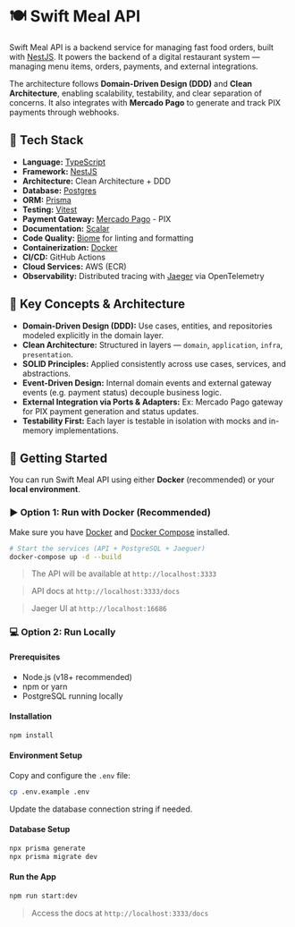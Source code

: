 # 🍽️ Swift Meal API

Swift Meal API is a backend service for managing fast food orders, built with [NestJS](https://nestjs.com/).
It powers the backend of a digital restaurant system — managing menu items, orders, payments, and external integrations.

The architecture follows **Domain-Driven Design (DDD)** and **Clean Architecture**, enabling scalability, testability, and clear separation of concerns.
It also integrates with **Mercado Pago** to generate and track PIX payments through webhooks.

## 🧰 Tech Stack

- **Language:** [TypeScript](https://www.typescriptlang.org)
- **Framework:** [NestJS](https://nestjs.com/)
- **Architecture:** Clean Architecture + DDD
- **Database:** [Postgres](https://www.postgresql.org)
- **ORM:** [Prisma](https://www.prisma.io/)
- **Testing:** [Vitest](https://vitest.dev/)
- **Payment Gateway:** [Mercado Pago](https://www.mercadopago.com.br/developers/en/docs) - PIX
- **Documentation:** [Scalar](https://scalar.com)
- **Code Quality:** [Biome](https://biomejs.dev/) for linting and formatting
- **Containerization:** [Docker](https://www.docker.com/)
- **CI/CD:** GitHub Actions
- **Cloud Services:** AWS (ECR)
- **Observability:** Distributed tracing with [Jaeger](https://www.jaegertracing.io/) via OpenTelemetry

## 🧠 Key Concepts & Architecture

- **Domain-Driven Design (DDD):** Use cases, entities, and repositories modeled explicitly in the domain layer.
- **Clean Architecture:** Structured in layers — `domain`, `application`, `infra`, `presentation`.
- **SOLID Principles:** Applied consistently across use cases, services, and abstractions.
- **Event-Driven Design:** Internal domain events and external gateway events (e.g. payment status) decouple business logic.
- **External Integration via Ports & Adapters:** Ex: Mercado Pago gateway for PIX payment generation and status updates.
- **Testability First:** Each layer is testable in isolation with mocks and in-memory implementations.

## 🚀 Getting Started

You can run Swift Meal API using either **Docker** (recommended) or your **local environment**.

### ▶️ Option 1: Run with Docker (Recommended)

Make sure you have [Docker](https://www.docker.com/) and [Docker Compose](https://docs.docker.com/compose/) installed.

```bash
# Start the services (API + PostgreSQL + Jaeguer)
docker-compose up -d --build
```

> The API will be available at `http://localhost:3333`

> API docs at `http://localhost:3333/docs`

> Jaeger UI at `http://localhost:16686`

### 💻 Option 2: Run Locally

#### Prerequisites

- Node.js (v18+ recommended)
- npm or yarn
- PostgreSQL running locally

#### Installation

```bash
npm install
```

#### Environment Setup

Copy and configure the `.env` file:

```bash
cp .env.example .env
```

Update the database connection string if needed.

#### Database Setup

```bash
npx prisma generate
npx prisma migrate dev
```

#### Run the App

```bash
npm run start:dev
```

> Access the docs at `http://localhost:3333/docs`
